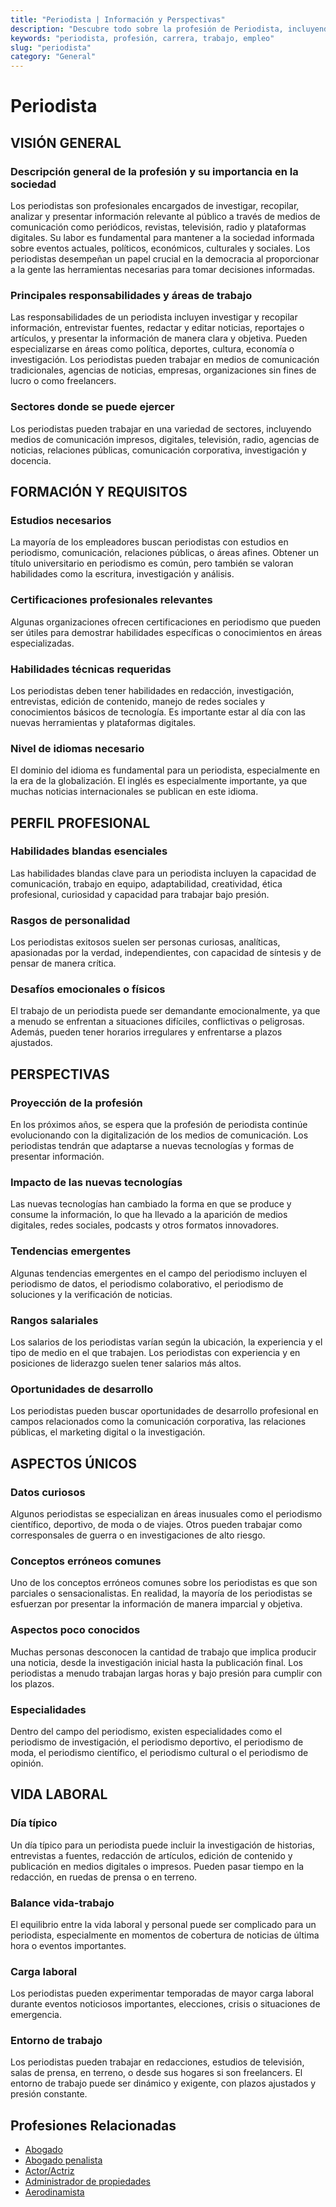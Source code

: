 ```yaml
---
title: "Periodista | Información y Perspectivas"
description: "Descubre todo sobre la profesión de Periodista, incluyendo responsabilidades, requisitos y oportunidades."
keywords: "periodista, profesión, carrera, trabajo, empleo"
slug: "periodista"
category: "General"
---
```


# Periodista

## VISIÓN GENERAL

### Descripción general de la profesión y su importancia en la sociedad
Los periodistas son profesionales encargados de investigar, recopilar, analizar y presentar información relevante al público a través de medios de comunicación como periódicos, revistas, televisión, radio y plataformas digitales. Su labor es fundamental para mantener a la sociedad informada sobre eventos actuales, políticos, económicos, culturales y sociales. Los periodistas desempeñan un papel crucial en la democracia al proporcionar a la gente las herramientas necesarias para tomar decisiones informadas.

### Principales responsabilidades y áreas de trabajo
Las responsabilidades de un periodista incluyen investigar y recopilar información, entrevistar fuentes, redactar y editar noticias, reportajes o artículos, y presentar la información de manera clara y objetiva. Pueden especializarse en áreas como política, deportes, cultura, economía o investigación. Los periodistas pueden trabajar en medios de comunicación tradicionales, agencias de noticias, empresas, organizaciones sin fines de lucro o como freelancers.

### Sectores donde se puede ejercer
Los periodistas pueden trabajar en una variedad de sectores, incluyendo medios de comunicación impresos, digitales, televisión, radio, agencias de noticias, relaciones públicas, comunicación corporativa, investigación y docencia.

## FORMACIÓN Y REQUISITOS

### Estudios necesarios
La mayoría de los empleadores buscan periodistas con estudios en periodismo, comunicación, relaciones públicas, o áreas afines. Obtener un título universitario en periodismo es común, pero también se valoran habilidades como la escritura, investigación y análisis.

### Certificaciones profesionales relevantes
Algunas organizaciones ofrecen certificaciones en periodismo que pueden ser útiles para demostrar habilidades específicas o conocimientos en áreas especializadas.

### Habilidades técnicas requeridas
Los periodistas deben tener habilidades en redacción, investigación, entrevistas, edición de contenido, manejo de redes sociales y conocimientos básicos de tecnología. Es importante estar al día con las nuevas herramientas y plataformas digitales.

### Nivel de idiomas necesario
El dominio del idioma es fundamental para un periodista, especialmente en la era de la globalización. El inglés es especialmente importante, ya que muchas noticias internacionales se publican en este idioma.

## PERFIL PROFESIONAL

### Habilidades blandas esenciales
Las habilidades blandas clave para un periodista incluyen la capacidad de comunicación, trabajo en equipo, adaptabilidad, creatividad, ética profesional, curiosidad y capacidad para trabajar bajo presión.

### Rasgos de personalidad
Los periodistas exitosos suelen ser personas curiosas, analíticas, apasionadas por la verdad, independientes, con capacidad de síntesis y de pensar de manera crítica.

### Desafíos emocionales o físicos
El trabajo de un periodista puede ser demandante emocionalmente, ya que a menudo se enfrentan a situaciones difíciles, conflictivas o peligrosas. Además, pueden tener horarios irregulares y enfrentarse a plazos ajustados.

## PERSPECTIVAS

### Proyección de la profesión
En los próximos años, se espera que la profesión de periodista continúe evolucionando con la digitalización de los medios de comunicación. Los periodistas tendrán que adaptarse a nuevas tecnologías y formas de presentar información.

### Impacto de las nuevas tecnologías
Las nuevas tecnologías han cambiado la forma en que se produce y consume la información, lo que ha llevado a la aparición de medios digitales, redes sociales, podcasts y otros formatos innovadores.

### Tendencias emergentes
Algunas tendencias emergentes en el campo del periodismo incluyen el periodismo de datos, el periodismo colaborativo, el periodismo de soluciones y la verificación de noticias.

### Rangos salariales
Los salarios de los periodistas varían según la ubicación, la experiencia y el tipo de medio en el que trabajen. Los periodistas con experiencia y en posiciones de liderazgo suelen tener salarios más altos.

### Oportunidades de desarrollo
Los periodistas pueden buscar oportunidades de desarrollo profesional en campos relacionados como la comunicación corporativa, las relaciones públicas, el marketing digital o la investigación.

## ASPECTOS ÚNICOS

### Datos curiosos
Algunos periodistas se especializan en áreas inusuales como el periodismo científico, deportivo, de moda o de viajes. Otros pueden trabajar como corresponsales de guerra o en investigaciones de alto riesgo.

### Conceptos erróneos comunes
Uno de los conceptos erróneos comunes sobre los periodistas es que son parciales o sensacionalistas. En realidad, la mayoría de los periodistas se esfuerzan por presentar la información de manera imparcial y objetiva.

### Aspectos poco conocidos
Muchas personas desconocen la cantidad de trabajo que implica producir una noticia, desde la investigación inicial hasta la publicación final. Los periodistas a menudo trabajan largas horas y bajo presión para cumplir con los plazos.

### Especialidades
Dentro del campo del periodismo, existen especialidades como el periodismo de investigación, el periodismo deportivo, el periodismo de moda, el periodismo científico, el periodismo cultural o el periodismo de opinión.

## VIDA LABORAL

### Día típico
Un día típico para un periodista puede incluir la investigación de historias, entrevistas a fuentes, redacción de artículos, edición de contenido y publicación en medios digitales o impresos. Pueden pasar tiempo en la redacción, en ruedas de prensa o en terreno.

### Balance vida-trabajo
El equilibrio entre la vida laboral y personal puede ser complicado para un periodista, especialmente en momentos de cobertura de noticias de última hora o eventos importantes.

### Carga laboral
Los periodistas pueden experimentar temporadas de mayor carga laboral durante eventos noticiosos importantes, elecciones, crisis o situaciones de emergencia.

### Entorno de trabajo
Los periodistas pueden trabajar en redacciones, estudios de televisión, salas de prensa, en terreno, o desde sus hogares si son freelancers. El entorno de trabajo puede ser dinámico y exigente, con plazos ajustados y presión constante.
## Profesiones Relacionadas

- [Abogado](/profesiones/abogado/)
- [Abogado penalista](/profesiones/abogado-penalista/)
- [Actor/Actriz](/profesiones/actor-actriz/)
- [Administrador de propiedades](/profesiones/administrador-de-propiedades/)
- [Aerodinamista](/profesiones/aerodinamista/)


